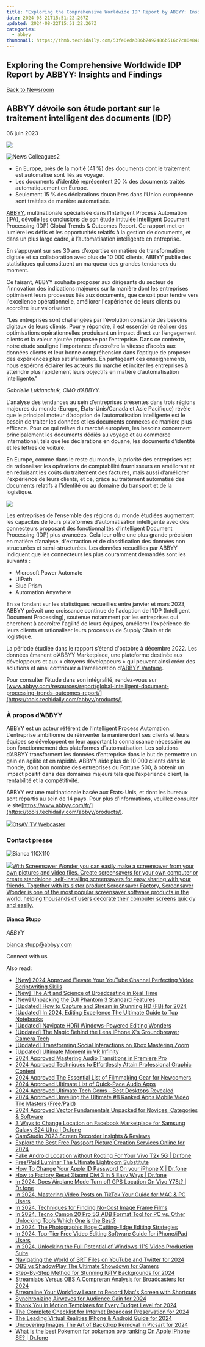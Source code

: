```yaml
---
title: "Exploring the Comprehensive Worldwide IDP Report by ABBYY: Insights and Findings"
date: 2024-08-21T15:51:22.267Z
updated: 2024-08-22T15:51:22.267Z
categories:
  - abbyy
thumbnail: https://thmb.techidaily.com/53fe0eda386b7492486b516c7c80e84033132f7114b2f25cabe5e7dae992e1e9.png
---
```


## Exploring the Comprehensive Worldwide IDP Report by ABBYY: Insights and Findings

[Back to Newsroom](https://tools.techidaily.com/abbyy/products/)

## ABBYY dévoile son étude portant sur le traitement intelligent des documents (IDP)

06 juin 2023

![](https://content.abbyy.com/-/media/project/abbyy/abbyy/branchtemplates/shutterstock_1272462163_1296-x-729.jpg?h=729&iar=0&w=1296)

![News Colleagues2](https://static1.abbyy.com/abbyycommedia/33744/news-colleagues2.jpg) 

* En Europe, près de la moitié (41 %) des documents dont le traitement est automatisé sont liés au voyage.
* Les documents d’identité représentent 20 % des documents traités automatiquement en Europe.
* Seulement 15 % des déclarations douanières dans l’Union européenne sont traitées de manière automatisée.

[ABBYY](https://tools.techidaily.com/abbyy/products/), multinationale spécialisée dans l’Intelligent Process Automation (IPA), dévoile les conclusions de son étude intitulée Intelligent Document Processing (IDP) Global Trends & Outcomes Report. Ce rapport met en lumière les défis et les opportunités relatifs à la gestion de documents, et dans un plus large cadre, à l’automatisation intelligente en entreprise.

En s’appuyant sur ses 30 ans d’expertise en matière de transformation digitale et sa collaboration avec plus de 10 000 clients, ABBYY publie des statistiques qui constituent un marqueur des grandes tendances du moment.

Ce faisant, ABBYY souhaite proposer aux dirigeants du secteur de l'innovation des indications majeures sur la manière dont les entreprises optimisent leurs processus liés aux documents, que ce soit pour tendre vers l'excellence opérationnelle, améliorer l'expérience de leurs clients ou accroître leur valorisation.

"Les entreprises sont challengées par l’évolution constante des besoins digitaux de leurs clients. Pour y répondre, il est essentiel de réaliser des optimisations opérationnelles produisant un impact direct sur l’engagement clients et la valeur ajoutée proposée par l’entreprise. Dans ce contexte, notre étude souligne l’importance d’accroître la vitesse d’accès aux données clients et leur bonne compréhension dans l’optique de proposer des expériences plus satisfaisantes. En partageant ces enseignements, nous espérons éclairer les acteurs du marché et inciter les entreprises à atteindre plus rapidement leurs objectifs en matière d’automatisation intelligente."

_Gabrielle Lukianchuk, CMO d’ABBYY._

L'analyse des tendances au sein d’entreprises présentes dans trois régions majeures du monde (Europe, États-Unis/Canada et Asie Pacifique) révèle que le principal moteur d’adoption de l’automatisation intelligente est le besoin de traiter les données et les documents connexes de manière plus efficace. Pour ce qui relève du marché européen, les besoins concernent principalement les documents dédiés au voyage et au commerce international, tels que les déclarations en douane, les documents d'identité et les lettres de voiture.

En Europe, comme dans le reste du monde, la priorité des entreprises est de rationaliser les opérations de comptabilité fournisseurs en améliorant et en réduisant les coûts du traitement des factures, mais aussi d’améliorer l'expérience de leurs clients, et ce, grâce au traitement automatisé des documents relatifs à l'identité ou au domaine du transport et de la logistique.

![](https://static1.abbyy.com/abbyycommedia/37320/idptrendsoutcomes_infographic_may-22_2023.jpg)

Les entreprises de l’ensemble des régions du monde étudiées augmentent les capacités de leurs plateformes d’automatisation intelligente avec des connecteurs proposant des fonctionnalités d’Intelligent Document Processing (IDP) plus avancées. Cela leur offre une plus grande précision en matière d’analyse, d'extraction et de classification des données non structurées et semi-structurées. Les données recueillies par ABBYY indiquent que les connecteurs les plus couramment demandés sont les suivants :

* Microsoft Power Automate
* UiPath
* Blue Prism
* Automation Anywhere

En se fondant sur les statistiques recueillies entre janvier et mars 2023, ABBYY prévoit une croissance continue de l'adoption de l'IDP (Intelligent Document Processing), soutenue notamment par les entreprises qui cherchent à accroître l'agilité de leurs équipes, améliorer l'expérience de leurs clients et rationaliser leurs processus de Supply Chain et de logistique.

La période étudiée dans le rapport s’étend d'octobre à décembre 2022\. Les données émanent d’ABBYY Marketplace, une plateforme destinée aux développeurs et aux « citoyens développeurs » qui peuvent ainsi créer des solutions et ainsi contribuer à l'amélioration d'[ABBYY Vantage](https://tools.techidaily.com/abbyy/products/).

Pour consulter l’étude dans son intégralité, rendez-vous sur [www.abbyy.com/resources/report/global-intelligent-document-processing-trends-outcomes-report/](https://tools.techidaily.com/abbyy/products/).

### À propos d’ABBYY

ABBYY est un acteur référent de l’Intelligent Process Automation. L’entreprise ambitionne de réinventer la manière dont ses clients et leurs équipes se développent en leur apportant la connaissance nécessaire au bon fonctionnement des plateformes d’automatisation. Les solutions d’ABBYY transforment les données d’entreprise dans le but de permettre un gain en agilité et en rapidité. ABBYY aide plus de 10 000 clients dans le monde, dont bon nombre des entreprises du Fortune 500, à obtenir un impact positif dans des domaines majeurs tels que l’expérience client, la rentabilité et la compétitivité.

ABBYY est une multinationale basée aux États-Unis, et dont les bureaux sont répartis au sein de 14 pays. Pour plus d’informations, veuillez consulter le site[https://www.abbyy.com/fr/](https://tools.techidaily.com/abbyy/products/).

<!-- affiliate ads begin -->
<a href="https://otszone.ots7.com/order/checkout.php?PRODS=4713324&QTY=1&AFFILIATE=108875&CART=1"><img src="https://green.ots7.com/screenshots/OtsAV/OtsAVTV1.90-300x188.jpg" border="0">OtsAV TV Webcaster</a>
<!-- affiliate ads end -->
### Contact presse

![Bianca 110X110](https://static2.abbyy.com/abbyycommedia/36222/bianca-110x110.png)

<!-- affiliate ads begin -->
<a href="https://secure.2checkout.com/order/checkout.php?PRODS=195080&QTY=1&AFFILIATE=108875&CART=1"><img src="https://www.blumentals.net/scrwonder/images/screensaver-software.png" border="0">With Screensaver Wonder you can easily make a screensaver from your own pictures and video files. Create screensavers for your own computer or create standalone, self-installing screensavers for easy sharing with your friends. Together with its sister product Screensaver Factory, Screensaver Wonder is one of the most popular screensaver software products in the world, helping thousands of users decorate their computer screens quickly and easily.</a>
<!-- affiliate ads end -->
#### Bianca Stupp

_ABBYY_

[bianca.stupp@abbyy.com](https://tools.techidaily.com/abbyy/products/) 

Connect with us

<ins class="adsbygoogle"
     style="display:block"
     data-ad-format="autorelaxed"
     data-ad-client="ca-pub-7571918770474297"
     data-ad-slot="1223367746"></ins>



<ins class="adsbygoogle"
     style="display:block"
     data-ad-client="ca-pub-7571918770474297"
     data-ad-slot="8358498916"
     data-ad-format="auto"
     data-full-width-responsive="true"></ins>

<span class="atpl-alsoreadstyle">Also read:</span>
<div><ul>
<li><a href="https://eaxpv-info.techidaily.com/new-2024-approved-elevate-your-youtube-channel-perfecting-video-scriptwriting-skills/"><u>[New] 2024 Approved  Elevate Your YouTube Channel  Perfecting Video Scriptwriting Skills</u></a></li>
<li><a href="https://some-tips.techidaily.com/new-the-art-and-science-of-broadcasting-in-real-time/"><u>[New] The Art and Science of Broadcasting in Real Time</u></a></li>
<li><a href="https://some-tips.techidaily.com/new-unpacking-the-dji-phantom-3-standard-features/"><u>[New] Unpacking the DJI Phantom 3 Standard Features</u></a></li>
<li><a href="https://facebook-video-recording.techidaily.com/updated-how-to-capture-and-stream-in-stunning-hd-fb-for-2024/"><u>[Updated] How to Capture and Stream in Stunning HD (FB) for 2024</u></a></li>
<li><a href="https://facebook-record-videos.techidaily.com/updated-in-2024-editing-excellence-the-ultimate-guide-to-top-notebooks/"><u>[Updated] In 2024, Editing Excellence  The Ultimate Guide to Top Notebooks</u></a></li>
<li><a href="https://some-tips.techidaily.com/updated-navigate-hdri-windows-powered-editing-wonders/"><u>[Updated] Navigate HDRI  Windows-Powered Editing Wonders</u></a></li>
<li><a href="https://some-tips.techidaily.com/updated-the-magic-behind-the-lens-iphone-xs-groundbreayer-camera-tech/"><u>[Updated] The Magic Behind the Lens  IPhone X's Groundbreayer Camera Tech</u></a></li>
<li><a href="https://some-tips.techidaily.com/updated-transforming-social-interactions-on-xbox-mastering-zoom/"><u>[Updated] Transforming Social Interactions on Xbox  Mastering Zoom</u></a></li>
<li><a href="https://some-tips.techidaily.com/updated-ultimate-moment-in-vr-infinity/"><u>[Updated] Ultimate Moment in VR Infinity</u></a></li>
<li><a href="https://some-tips.techidaily.com/2024-approved-mastering-audio-transitions-in-premiere-pro/"><u>2024 Approved  Mastering Audio Transitions in Premiere Pro</u></a></li>
<li><a href="https://some-tips.techidaily.com/2024-approved-techniques-to-effortlessly-attain-professional-graphic-content/"><u>2024 Approved  Techniques to Effortlessly Attain Professional Graphic Content</u></a></li>
<li><a href="https://some-tips.techidaily.com/2024-approved-the-essential-list-of-filmmaking-gear-for-newcomers/"><u>2024 Approved  The Essential List of Filmmaking Gear for Newcomers</u></a></li>
<li><a href="https://some-tips.techidaily.com/2024-approved-ultimate-list-of-quick-pace-audio-apps/"><u>2024 Approved  Ultimate List of Quick-Pace Audio Apps</u></a></li>
<li><a href="https://some-tips.techidaily.com/2024-approved-ultimate-tech-gems-best-desktops-revealed/"><u>2024 Approved  Ultimate Tech Gems - Best Desktops Revealed</u></a></li>
<li><a href="https://some-tips.techidaily.com/2024-approved-unveiling-the-ultimate-8-ranked-apps-mobile-video-tile-masters-freepaid/"><u>2024 Approved  Unveiling the Ultimate #8 Ranked Apps  Mobile Video Tile Masters (Free/Paid)</u></a></li>
<li><a href="https://some-tips.techidaily.com/2024-approved-vector-fundamentals-unpacked-for-novices-categories-and-software/"><u>2024 Approved  Vector Fundamentals Unpacked for Novices, Categories & Software</u></a></li>
<li><a href="https://location-fake.techidaily.com/3-ways-to-change-location-on-facebook-marketplace-for-samsung-galaxy-s24-ultra-drfone-by-drfone-virtual-android/"><u>3 Ways to Change Location on Facebook Marketplace for Samsung Galaxy S24 Ultra | Dr.fone</u></a></li>
<li><a href="https://on-screen-recording.techidaily.com/camstudio-2023-screen-recorder-insights-and-reviews/"><u>CamStudio  2023 Screen Recorder Insights & Reviews</u></a></li>
<li><a href="https://fox-http.techidaily.com/explore-the-best-free-passport-picture-creation-services-online-for-2024/"><u>Explore the Best Free Passport Picture Creation Services Online for 2024</u></a></li>
<li><a href="https://android-location.techidaily.com/fake-android-location-without-rooting-for-your-vivo-t2x-5g-drfone-by-drfone-virtual/"><u>Fake Android Location without Rooting For Your Vivo T2x 5G | Dr.fone</u></a></li>
<li><a href="https://extra-tips.techidaily.com/freepaid-luminar-the-ultimate-lightroom-substitute/"><u>Free/Paid Luminar  The Ultimate Lightroom Substitute</u></a></li>
<li><a href="https://iphone-unlock.techidaily.com/how-to-change-your-apple-id-password-on-your-iphone-x-drfone-by-drfone-ios/"><u>How To Change Your Apple ID Password On your iPhone X | Dr.fone</u></a></li>
<li><a href="https://techidaily.com/how-to-factory-reset-xiaomi-civi-3-in-5-easy-ways-drfone-by-drfone-reset-android-reset-android/"><u>How to Factory Reset Xiaomi Civi 3 in 5 Easy Ways | Dr.fone</u></a></li>
<li><a href="https://review-topics.techidaily.com/in-2024-does-airplane-mode-turn-off-gps-location-on-vivo-y78t-drfone-by-drfone-virtual-android/"><u>In 2024, Does Airplane Mode Turn off GPS Location On Vivo Y78t? | Dr.fone</u></a></li>
<li><a href="https://tiktok-videos.techidaily.com/in-2024-mastering-video-posts-on-tiktok-your-guide-for-mac-and-pc-users/"><u>In 2024, Mastering Video Posts on TikTok  Your Guide for MAC & PC Users</u></a></li>
<li><a href="https://some-tips.techidaily.com/in-2024-techniques-for-finding-no-cost-image-frame-films/"><u>In 2024, Techniques for Finding No-Cost Image Frame Films</u></a></li>
<li><a href="https://bypass-frp.techidaily.com/in-2024-tecno-camon-20-pro-5g-adb-format-tool-for-pc-vs-other-unlocking-tools-which-one-is-the-best-by-drfone-android/"><u>In 2024, Tecno Camon 20 Pro 5G ADB Format Tool for PC vs. Other Unlocking Tools Which One is the Best?</u></a></li>
<li><a href="https://some-tips.techidaily.com/in-2024-the-photographic-edge-cutting-edge-editing-strategies/"><u>In 2024, The Photographic Edge  Cutting-Edge Editing Strategies</u></a></li>
<li><a href="https://youtube-docs.techidaily.com/24-top-tier-free-video-editing-software-guide-for-iphoneipad-users/"><u>In 2024, Top-Tier Free Video Editing Software Guide for iPhone/iPad Users</u></a></li>
<li><a href="https://some-tips.techidaily.com/in-2024-unlocking-the-full-potential-of-windows-11s-video-production-suite/"><u>In 2024, Unlocking the Full Potential of Windows 11'S Video Production Suite</u></a></li>
<li><a href="https://some-tips.techidaily.com/navigating-the-world-of-srt-files-on-youtube-and-twitter-for-2024/"><u>Navigating the World of SRT Files on YouTube and Twitter for 2024</u></a></li>
<li><a href="https://screen-activity-recording.techidaily.com/obs-vs-shadowplay-the-ultimate-showdown-for-gamers/"><u>OBS vs ShadowPlay  The Ultimate Showdown for Gamers</u></a></li>
<li><a href="https://instagram-video-recordings.techidaily.com/step-by-step-method-for-stunning-igtv-backgrounds-for-2024/"><u>Step-By-Step Method for Stunning IGTV Backgrounds for 2024</u></a></li>
<li><a href="https://screen-mirroring-recording.techidaily.com/streamlabs-versus-obs-a-compreran-analysis-for-broadcasters-for-2024/"><u>Streamlabs Versus OBS  A Compreran Analysis for Broadcasters for 2024</u></a></li>
<li><a href="https://screen-sharing-recording.techidaily.com/streamline-your-workflow-learn-to-record-macs-screen-with-shortcuts/"><u>Streamline Your Workflow  Learn to Record Mac's Screen with Shortcuts</u></a></li>
<li><a href="https://some-tips.techidaily.com/synchronizing-airwaves-for-audience-gain-for-2024/"><u>Synchronizing Airwaves for Audience Gain for 2024</u></a></li>
<li><a href="https://some-tips.techidaily.com/thank-you-in-motion-templates-for-every-budget-level-for-2024/"><u>Thank You in Motion  Templates for Every Budget Level for 2024</u></a></li>
<li><a href="https://some-tips.techidaily.com/the-complete-checklist-for-internet-broadcast-preservation-for-2024/"><u>The Complete Checklist for Internet Broadcast Preservation for 2024</u></a></li>
<li><a href="https://some-tips.techidaily.com/the-leading-virtual-realities-iphone-and-android-guide-for-2024/"><u>The Leading Virtual Realities  IPhone & Android Guide for 2024</u></a></li>
<li><a href="https://some-tips.techidaily.com/uncovering-images-the-art-of-backdrop-removal-in-picsart-for-2024/"><u>Uncovering Images  The Art of Backdrop Removal in Picsart for 2024</u></a></li>
<li><a href="https://ios-pokemon-go.techidaily.com/what-is-the-best-pokemon-for-pokemon-pvp-ranking-on-apple-iphone-se-drfone-by-drfone-virtual-ios/"><u>What is the best Pokemon for pokemon pvp ranking On Apple iPhone SE? | Dr.fone</u></a></li>
</ul></div>
